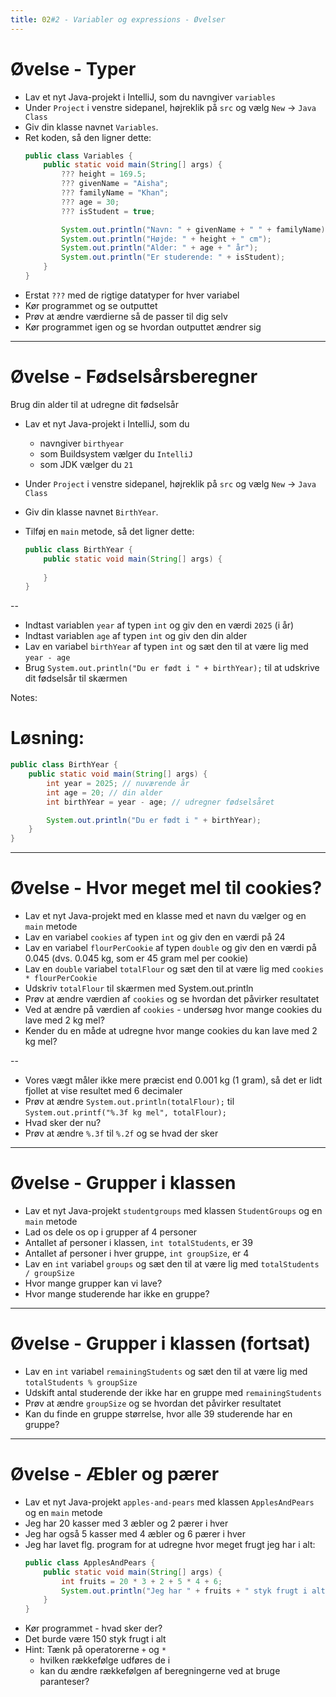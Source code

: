 ```yaml
---
title: 02#2 - Variabler og expressions - Øvelser
---
```


# Øvelse - Typer

- Lav et nyt Java-projekt i IntelliJ, som du navngiver `variables`
- Under `Project` i venstre sidepanel, højreklik på `src` og vælg `New` -> `Java Class`
- Giv din klasse navnet `Variables`.
- Ret koden, så den ligner dette:
    ```java
    public class Variables {
        public static void main(String[] args) {
            ??? height = 169.5;
            ??? givenName = "Aisha";
            ??? familyName = "Khan";
            ??? age = 30;
            ??? isStudent = true;

            System.out.println("Navn: " + givenName + " " + familyName);
            System.out.println("Højde: " + height + " cm");
            System.out.println("Alder: " + age + " år");
            System.out.println("Er studerende: " + isStudent);
        }
    }
    ```
- Erstat `???` med de rigtige datatyper for hver variabel
- Kør programmet og se outputtet
- Prøv at ændre værdierne så de passer til dig selv
- Kør programmet igen og se hvordan outputtet ændrer sig

---

# Øvelse - Fødselsårsberegner

Brug din alder til at udregne dit fødselsår

- Lav et nyt Java-projekt i IntelliJ, som du 
    -   navngiver `birthyear`
    -   som Buildsystem vælger du `IntelliJ`
    -   som JDK vælger du `21`

- Under `Project` i venstre sidepanel, højreklik på `src` og vælg `New` -> `Java Class`
- Giv din klasse navnet `BirthYear`.
- Tilføj en `main` metode, så det ligner dette:
    ```java
    public class BirthYear {
        public static void main(String[] args) {
            
        }
    }
    ```
--

- Indtast variablen `year` af typen `int` og giv den en værdi `2025` (i år)
- Indtast variablen `age` af typen `int` og giv den din alder
- Lav en variabel `birthYear` af typen `int` og sæt den til at være lig med `year - age`
- Brug `System.out.println("Du er født i " + birthYear);` til at udskrive dit fødselsår til skærmen

Notes:
# Løsning:
```java
public class BirthYear {
    public static void main(String[] args) {
        int year = 2025; // nuværende år
        int age = 20; // din alder
        int birthYear = year - age; // udregner fødselsåret

        System.out.println("Du er født i " + birthYear);
    }
}
```

---

# Øvelse - Hvor meget mel til cookies?

- Lav et nyt Java-projekt med en klasse med et navn du vælger og en `main` metode
- Lav en variabel `cookies` af typen `int` og giv den en værdi på 24
- Lav en variabel `flourPerCookie` af typen `double` og giv den en værdi på 0.045 (dvs. 0.045 kg, som er 45 gram mel per cookie)
- Lav en `double` variabel `totalFlour` og sæt den til at være lig med `cookies * flourPerCookie`
- Udskriv `totalFlour` til skærmen med System.out.println
- Prøv at ændre værdien af `cookies` og se hvordan det påvirker resultatet
- Ved at ændre på værdien af `cookies` - undersøg hvor mange cookies du lave med 2 kg mel?
- Kender du en måde at udregne hvor mange cookies du kan lave med 2 kg mel?

--

- Vores vægt måler ikke mere præcist end 0.001 kg (1 gram), så det er lidt fjollet at vise resultet med 6 decimaler
- Prøv at ændre `System.out.println(totalFlour);` til `System.out.printf("%.3f kg mel", totalFlour);`
- Hvad sker der nu?
- Prøv at ændre `%.3f` til `%.2f` og se hvad der sker

---

# Øvelse - Grupper i klassen
- Lav et nyt Java-projekt `studentgroups` med klassen `StudentGroups` og en `main` metode
- Lad os dele os op i grupper af 4 personer
- Antallet af personer i klassen, `int totalStudents`, er 39
- Antallet af personer i hver gruppe, `int groupSize`, er 4
- Lav en `int` variabel `groups` og sæt den til at være lig med `totalStudents / groupSize`
- Hvor mange grupper kan vi lave?
- Hvor mange studerende har ikke en gruppe?

---

# Øvelse - Grupper i klassen (fortsat)
- Lav en `int` variabel `remainingStudents` og sæt den til at være lig med `totalStudents % groupSize`
- Udskift antal studerende der ikke har en gruppe med `remainingStudents`
- Prøv at ændre `groupSize` og se hvordan det påvirker resultatet
- Kan du finde en gruppe størrelse, hvor alle 39 studerende har en gruppe?

---

# Øvelse - Æbler og pærer
- Lav et nyt Java-projekt `apples-and-pears` med klassen `ApplesAndPears` og en `main` metode
- Jeg har 20 kasser med 3 æbler og 2 pærer i hver
- Jeg har også 5 kasser med 4 æbler og 6 pærer i hver
- Jeg har lavet flg. program for at udregne hvor meget frugt jeg har i alt:
    ```java
    public class ApplesAndPears {
        public static void main(String[] args) {
            int fruits = 20 * 3 + 2 + 5 * 4 + 6;
            System.out.println("Jeg har " + fruits + " styk frugt i alt.");
        }
    }
    ```
- Kør programmet - hvad sker der?
- Det burde være 150 styk frugt i alt
- Hint: Tænk på operatorerne `+` og `*` 
    - hvilken rækkefølge udføres de i 
    - kan du ændre rækkefølgen af beregningerne ved at bruge paranteser?
